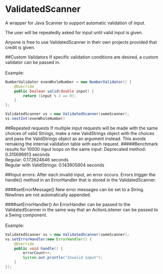 # ValidatedScanner
A wrapper for Java Scanner to support automatic validation of input.

The user will be repeatedly asked for input until valid input is given.

Anyone is free to use ValidatedScanner in their own projects provided that credit is given.

##Custom Validators
If specific validation conditions are desired, a custom validator can be passed in.<br><br>
Example:
```java
NumberValidator evenWholeNumber = new NumberValidator() {
	@Override
	public boolean valid(double input) {
		return (input % 2 == 0);
	}
};

ValidatedScanner vs = new ValidatedScanner(someScanner);
vs.nextInt(evenWholeNumber)
```



##Repeated requests
If multiple input requests will be made with the same choices of valid Strings, make a new ValidStrings object with the choices and pass the ValidStrings object as an argument instead. This avoids remaking the internal validation table with each request.
#####Benchmark results for 10000 input loops on the same input:
Deprecated method: 0.315696913 seconds<br>
Regular: 0.172624646 seconds<br>
Regular with ValidStrings: 0.143905804 seconds<br>

##Input errors:
After each invalid input, an error occurs. Errors trigger the handle() method in an ErrorHandler that is stored in the ValidatedScanner.

####setErrorMessage()
New error messages can be set to a String. Newlines are not automatically appended.

####setErrorHandler()
An ErrorHandler can be passed to the ValidatedScanner in the same way that an ActionListener can be passed to a Swing component.
<br><br>Example:
```java
ValidatedScanner vs = new ValidatedScanner(someScanner);
vs.setErrorHandler(new ErrorHandler() {
    @Override
    public void handle() {
        errorCount++;
        System.out.println("Invalid input");
    }
});
```
